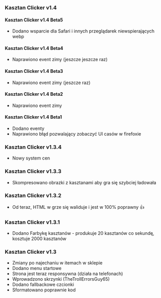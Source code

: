 ### Kasztan Clicker v1.4

#### Kasztan Clicker v1.4 Beta5
- Dodano wsparcie dla Safari i innych przeglądarek niewspierających webp

#### Kasztan Clicker v1.4 Beta4
- Naprawiono event zimy (jeszcze jeszcze raz)

#### Kasztan Clicker v1.4 Beta3
- Naprawiono event zimy (jeszcze raz)

#### Kasztan Clicker v1.4 Beta2
- Naprawiono event zimy

#### Kasztan Clicker v1.4 Beta1
- Dodano eventy
- Naprawiono błąd pozwalający zobaczyć UI casów w firefoxie

### Kasztan Clicker v1.3.4
- Nowy system cen

### Kasztan Clicker v1.3.3
- Skompresowano obrazki z kasztanami aby gra się szybciej ładowała

### Kasztan Clicker v1.3.2
- Od teraz, HTML w grze się waliduje i jest w 100% poprawny :thumbsup:

### Kasztan Clicker v1.3.1
- Dodano Farbykę kasztanów - produkuje 20 kasztanów co sekundę, kosztuje 2000 kasztanów

### Kasztan Clicker v1.3
- Zmiany po najechaniu w itemach w sklepie
- Dodano menu startowe
- Strona jest teraz responsywna (działa na telefonach)
- Wprowadzono skrzynki (TheTrollErrorsGuy65)
- Dodano fallbackowe czcionki
- Sformatowano poprawnie kod
